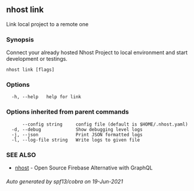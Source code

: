 ## nhost link

Link local project to a remote one

### Synopsis

Connect your already hosted Nhost Project to local environment and start development or testings.

```
nhost link [flags]
```

### Options

```
  -h, --help   help for link
```

### Options inherited from parent commands

```
      --config string     config file (default is $HOME/.nhost.yaml)
  -d, --debug             Show debugging level logs
  -j, --json              Print JSON formatted logs
  -l, --log-file string   Write logs to given file
```

### SEE ALSO

* [nhost](nhost.md)	 - Open Source Firebase Alternative with GraphQL

###### Auto generated by spf13/cobra on 19-Jun-2021
